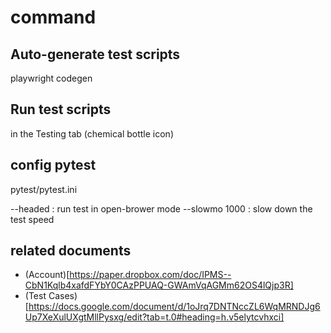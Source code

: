 # command

## Auto-generate test scripts
playwright codegen

## Run test scripts
in the Testing tab (chemical bottle icon)

## config pytest
pytest/pytest.ini

--headed : run test in open-brower mode
--slowmo 1000 : slow down the test speed

## related documents
- (Account)[https://paper.dropbox.com/doc/IPMS--CbN1Kqlb4xafdFYbY0CAzPPUAQ-GWAmVqAGMm62OS4lQjp3R]
- (Test Cases)[https://docs.google.com/document/d/1oJrq7DNTNccZL6WqMRNDJg6Up7XeXulUXgtMllPysxg/edit?tab=t.0#heading=h.v5elytcvhxci]